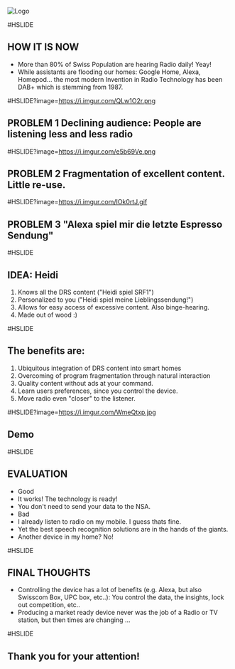 
![Logo](https://i.imgur.com/fTBwyLl.jpg "Lets shake things up in the radio world!")

#HSLIDE
## HOW IT IS NOW

- More than 80% of Swiss Population are hearing Radio daily! Yeay!
- While assistants are flooding our homes: Google Home, Alexa, Homepod... the most modern Invention in Radio Technology has been DAB+ which is stemming from 1987.

#HSLIDE?image=https://i.imgur.com/QLw1O2r.png
## PROBLEM 1 Declining audience: People are listening less and less radio

#HSLIDE?image=https://i.imgur.com/e5b69Ve.png
## PROBLEM 2 Fragmentation of excellent content. Little re-use.

#HSLIDE?image=https://i.imgur.com/IOk0rtJ.gif
## PROBLEM 3 "Alexa spiel mir die letzte Espresso Sendung"

#HSLIDE
## IDEA: Heidi

1. Knows all the DRS content ("Heidi spiel SRF1")
2. Personalized to you ("Heidi spiel meine Lieblingssendung!")
3. Allows for easy access of excessive content. Also binge-hearing.
3. Made out of wood :)

#HSLIDE
## The benefits are:

1. Ubiquitous integration of DRS content into smart homes
2. Overcoming of program fragmentation through natural interaction
3. Quality content without ads at your command.
4. Learn users preferences, since you control the device.
5. Move radio even "closer" to the listener.

#HSLIDE?image=https://i.imgur.com/WmeQtxp.jpg
## Demo

#HSLIDE
## EVALUATION

- Good
 - It works! The technology is ready!
 - You don't need to send your data to the NSA.
- Bad
 - I already listen to radio on my mobile. I guess thats fine.
 - Yet the best speech recognition solutions are in the hands of the giants.
 - Another device in my home? No!

#HSLIDE
## FINAL THOUGHTS

- Controlling the device has a lot of benefits (e.g. Alexa, but also Swisscom Box, UPC box, etc..): You control the data, the insights, lock out competition, etc..
- Producing a market ready device never was the job of a Radio or TV station, but then times are changing ...

#HSLIDE
## Thank you for your attention!
